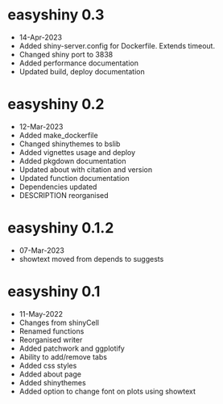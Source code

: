 # easyshiny 0.3

- 14-Apr-2023
- Added shiny-server.config for Dockerfile. Extends timeout.
- Changed shiny port to 3838
- Added performance documentation
- Updated build, deploy documentation

# easyshiny 0.2

- 12-Mar-2023
- Added make_dockerfile
- Changed shinythemes to bslib
- Added vignettes usage and deploy
- Added pkgdown documentation
- Updated about with citation and version
- Updated function documentation
- Dependencies updated
- DESCRIPTION reorganised

# easyshiny 0.1.2

- 07-Mar-2023
- showtext moved from depends to suggests

# easyshiny 0.1

- 11-May-2022
- Changes from shinyCell
- Renamed functions
- Reorganised writer
- Added patchwork and ggplotify
- Ability to add/remove tabs
- Added css styles
- Added about page
- Added shinythemes
- Added option to change font on plots using showtext